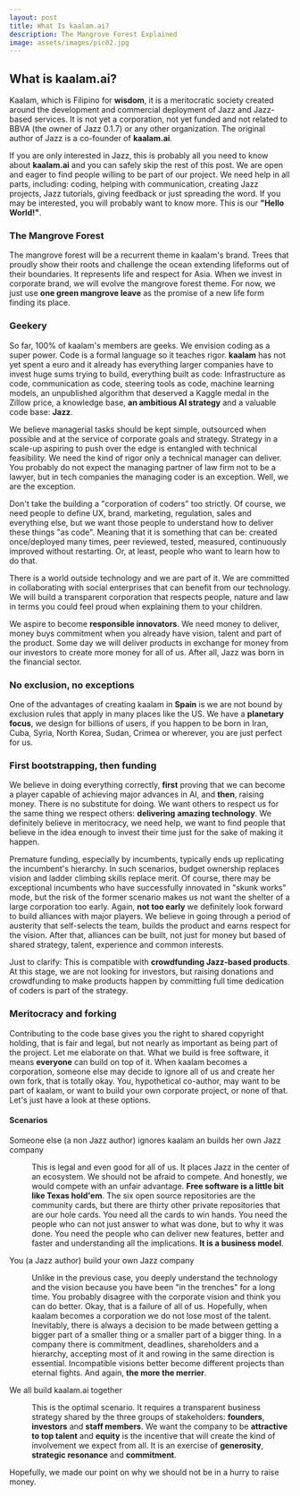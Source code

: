 ```yaml
---
layout: post
title: What Is kaalam.ai?
description: The Mangrove Forest Explained
image: assets/images/pic02.jpg
---
```


<h2>What is kaalam.ai?</h2>


Kaalam, which is Filipino for **wisdom**, it is a meritocratic society created around the development and commercial deployment of Jazz and
Jazz-based services. It is not yet a corporation, not yet funded and not related to BBVA (the owner of Jazz 0.1.7) or any other organization.
The original author of Jazz is a co-founder of **kaalam.ai**.

If you are only interested in Jazz, this is probably all you need to know about **kaalam.ai** and you can safely skip the rest of this post.
We are open and eager to find people willing to be part of our project. We need help in all parts, including: coding, helping with communication,
creating Jazz projects, Jazz tutorials, giving feedback or just spreading the word. If you may be interested, you will probably want to know
more. This is our **"Hello World!"**.


<h3>The Mangrove Forest</h3>

The mangrove forest will be a recurrent theme in kaalam's brand. Trees that proudly show their roots and challenge the ocean extending lifeforms
out of their boundaries. It represents life and respect for Asia. When we invest in corporate brand, we will evolve the mangrove forest theme.
For now, we just use **one green mangrove leave** as the promise of a new life form finding its place.


<h3>Geekery</h3>

So far, 100% of kaalam's members are geeks. We envision coding as a super power. Code is a formal language so it teaches rigor. **kaalam**
has not yet spent a euro and it already has everything larger companies have to invest huge sums trying to build, everything built as code:
Infrastructure as code, communication as code, steering tools as code, machine learning models, an unpublished algorithm that deserved a
Kaggle medal in the Zillow price, a knowledge base, **an ambitious AI strategy** and a valuable code base: **Jazz**.

We believe managerial tasks should be kept simple, outsourced when possible and at the service of corporate goals and strategy. Strategy in
a scale-up aspiring to push over the edge is entangled with technical feasibility. We need the kind of rigor only a technical manager can
deliver. You probably do not expect the managing partner of law firm not to be a lawyer, but in tech companies the managing coder is an
exception. Well, we are the exception.

Don't take the building a "corporation of coders" too strictly. Of course, we need people to define UX, brand, marketing, regulation, sales
and everything else, but we want those people to understand how to deliver these things "as code". Meaning that it is something that can be:
created once/deployed many times, peer reviewed, tested, measured, continuously improved without restarting. Or, at least, people who want
to learn how to do that.

There is a world outside technology and we are part of it. We are committed in collaborating with social enterprises that can benefit from
our technology. We will build a transparent corporation that respects people, nature and law in terms you could feel proud when explaining
them to your children.

We aspire to become **responsible innovators**. We need money to deliver, money buys commitment when you already have vision, talent and
part of the product. Some day we will deliver products in exchange for money from our investors to create more money for all of us. After
all, Jazz was born in the financial sector.


<h3>No exclusion, no exceptions</h3>

One of the advantages of creating kaalam in **Spain** is we are not bound by exclusion rules that apply in many places like the US. We
have a **planetary focus**, we design for billions of users, if you happen to be born in Iran, Cuba, Syria, North Korea, Sudan, Crimea
or wherever, you are just perfect for us.


<h3>First bootstrapping, then funding</h3>

We believe in doing everything correctly, **first** proving that we can become a player capable of achieving major advances in AI, and
**then**, raising money. There is no substitute for doing. We want others to respect us for the same thing we respect others: **delivering**
**amazing technology**. We definitely believe in meritocracy, we need help, we want to find people that believe in the idea enough to
invest their time just for the sake of making it happen.

Premature funding, especially by incumbents, typically ends up replicating the incumbent's hierarchy. In such scenarios, budget ownership
replaces vision and ladder climbing skills replace merit. Of course, there may be exceptional incumbents who have successfully innovated
in "skunk works" mode, but the risk of the former scenario makes us not want the shelter of a large corporation too early. Again, **not
too early** we definitely look forward to build alliances with major players. We believe in going through a period of austerity that
self-selects the team, builds the product and earns respect for the vision. After that, alliances can be built, not just for money but
based of shared strategy, talent, experience and common interests.

Just to clarify: This is compatible with **crowdfunding Jazz-based products**. At this stage, we are not looking for investors, but raising
donations and crowdfunding to make products happen by committing full time dedication of coders is part of the strategy.


<h3>Meritocracy and forking</h3>

Contributing to the code base gives you the right to shared copyright holding, that is fair and legal, but not nearly as important as being
part of the project. Let me elaborate on that. What we build is free software, it means **everyone** can build on top of it. When  kaalam
becomes a corporation, someone else may decide to ignore all of us and create her own fork, that is totally okay. You, hypothetical co-author,
may want to be part of kaalam, or want to build your own corporate project, or none of that. Let's just have a look at these options.

<h4>Scenarios</h4>
<dl>
	<dt>Someone else (a non Jazz author) ignores kaalam an builds her own Jazz company</dt>
	<dd>
		<p>This is legal and even good for all of us. It places Jazz in the center of an ecosystem. We should not be afraid to compete. And
		honestly, we would compete with an unfair advantage. <b>Free software is a little bit like Texas hold'em</b>. The six open source
		repositories are the community cards, but there are thirty other private repositories that are our hole cards. You need all the
		cards to win hands. You need the people who can not just answer to what was done, but to why it was done. You need the people who
		can deliver new features, better and faster and understanding all the implications. <b>It is a business model</b>.</p>
	</dd>
	<dt>You (a Jazz author) build your own Jazz company</dt>
	<dd>
		<p>Unlike in the previous case, you deeply understand the technology and the vision because you have been "in the trenches" for a
		long time. You probably disagree with the corporate vision and think you can do better. Okay, that is a failure of all of us.
		Hopefully, when kaalam becomes a corporation we do not lose most of the talent. Inevitably, there is always a decision to be made
		between getting a bigger part of a smaller thing or a smaller part of a bigger thing. In a company  there is commitment, deadlines,
		shareholders and a hierarchy, accepting most of it and rowing in the same direction is essential. Incompatible visions better become
		different projects than eternal fights. And again, <b>the more the merrier</b>.</p>
	</dd>
	<dt>We all build kaalam.ai together</dt>
	<dd>
		<p>This is the optimal scenario. It requires a transparent business strategy shared by the three groups of stakeholders: <b>founders</b>,
		<b>investors</b> and <b>staff members</b>. We want the company to be <b>attractive to top talent</b> and <b>equity</b> is the incentive
		that will create the kind of involvement we expect from all. It is an exercise of <b>generosity</b>, <b>strategic resonance</b> and
		<b>commitment</b>.</p>
	</dd>
</dl>

Hopefully, we made our point on why we should not be in a hurry to raise money.
